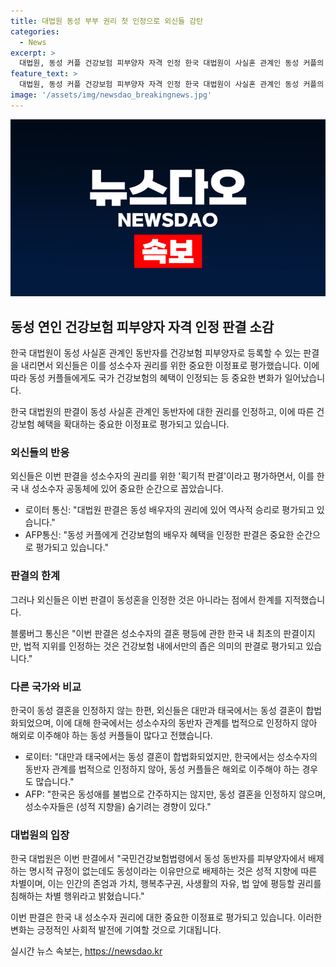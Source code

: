 ```yaml
---
title: 대법원 동성 부부 권리 첫 인정으로 외신들 감탄
categories:
  - News
excerpt: >
  대법원, 동성 커플 건강보험 피부양자 자격 인정 한국 대법원이 사실혼 관계인 동성 커플의 건강보험 피부양자 자격을 인정하는 판결을 내렸다. 외신들은 이를 획기적 판결(landmark ruling)이자 성소수자 권리를 위한 역사적 승리로 평가했으며, 활동가들은 기쁨의 환호성을 질렀다. 그러나 판결은 동성결혼을 인정한 것은 아니지만, 성소수자의 권리 확장에 대한 중요한 징표로 받아들여졌다. 외신들은 한국이 동성결혼을 인정하지 않는 현실을 지적하며, 이에 대한 사회적 대화와 법안의 필요성을 강조했다.
feature_text: >
  대법원, 동성 커플 건강보험 피부양자 자격 인정 한국 대법원이 사실혼 관계인 동성 커플의 건강보험 피부양자 자격을 인정하는 판결을 내렸다. 외신들은 이를 획기적 판결(landmark ruling)이자 성소수자 권리를 위한 역사적 승리로 평가했으며, 활동가들은 기쁨의 환호성을 질렀다. 그러나 판결은 동성결혼을 인정한 것은 아니지만, 성소수자의 권리 확장에 대한 중요한 징표로 받아들여졌다. 외신들은 한국이 동성결혼을 인정하지 않는 현실을 지적하며, 이에 대한 사회적 대화와 법안의 필요성을 강조했다.
image: '/assets/img/newsdao_breakingnews.jpg'
---
```


<p><img src="/assets/img/newsdao_breakingnews.jpg" alt="cryptoinkorea 속보" /></p>

<h2 data-ke-size="size26">동성 연인 건강보험 피부양자 자격 인정 판결 소감</h2>

<p>한국 대법원이 동성 사실혼 관계인 동반자를 건강보험 피부양자로 등록할 수 있는 판결을 내리면서 외신들은 이를 성소수자 권리를 위한 중요한 이정표로 평가했습니다. 이에 따라 동성 커플들에게도 국가 건강보험의 혜택이 인정되는 등 중요한 변화가 일어났습니다.</p>

<p data-ke-size="size16">한국 대법원의 판결이 동성 사실혼 관계인 동반자에 대한 권리를 인정하고, 이에 따른 건강보험 혜택을 확대하는 중요한 이정표로 평가되고 있습니다.</p>

<h3>외신들의 반응</h3>

<p>외신들은 이번 판결을 성소수자의 권리를 위한 '획기적 판결'이라고 평가하면서, 이를 한국 내 성소수자 공동체에 있어 중요한 순간으로 꼽았습니다.</p>

<ul>
  <li>로이터 통신: "대법원 판결은 동성 배우자의 권리에 있어 역사적 승리로 평가되고 있습니다."</li>
  <li>AFP통신: "동성 커플에게 건강보험의 배우자 혜택을 인정한 판결은 중요한 순간으로 평가되고 있습니다."</li>
</ul>

<h3>판결의 한계</h3>

<p>그러나 외신들은 이번 판결이 동성혼을 인정한 것은 아니라는 점에서 한계를 지적했습니다.</p>

<p data-ke-size="size16">블룸버그 통신은 "이번 판결은 성소수자의 결혼 평등에 관한 한국 내 최초의 판결이지만, 법적 지위를 인정하는 것은 건강보험 내에서만의 좁은 의미의 판결로 평가되고 있습니다."</p>

<h3>다른 국가와 비교</h3>

<p>한국이 동성 결혼을 인정하지 않는 한편, 외신들은 대만과 태국에서는 동성 결혼이 합법화되었으며, 이에 대해 한국에서는 성소수자의 동반자 관계를 법적으로 인정하지 않아 해외로 이주해야 하는 동성 커플들이 많다고 전했습니다.</p>

<ul>
  <li>로이터: "대만과 태국에서는 동성 결혼이 합법화되었지만, 한국에서는 성소수자의 동반자 관계를 법적으로 인정하지 않아, 동성 커플들은 해외로 이주해야 하는 경우도 많습니다."</li>
  <li>AFP: "한국은 동성애를 불법으로 간주하지는 않지만, 동성 결혼을 인정하지 않으며, 성소수자들은 (성적 지향을) 숨기려는 경향이 있다."</li>
</ul>

<h3>대법원의 입장</h3>

<p>한국 대법원은 이번 판결에서 "국민건강보험법령에서 동성 동반자를 피부양자에서 배제하는 명시적 규정이 없는데도 동성이라는 이유만으로 배제하는 것은 성적 지향에 따른 차별이며, 이는 인간의 존엄과 가치, 행복추구권, 사생활의 자유, 법 앞에 평등할 권리를 침해하는 차별 행위라고 밝혔습니다."</p></p>

<p data-ke-size="size16">이번 판결은 한국 내 성소수자 권리에 대한 중요한 이정표로 평가되고 있습니다. 이러한 변화는 긍정적인 사회적 발전에 기여할 것으로 기대됩니다.</p>
실시간 뉴스 속보는, <a href="https://newsdao.kr" rel="dofollow">https://newsdao.kr</a>


